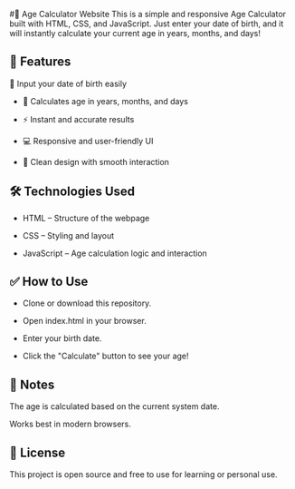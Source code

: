 #🎂 Age Calculator Website
This is a simple and responsive Age Calculator built with HTML, CSS, and JavaScript. Just enter your date of birth, and it will instantly calculate your current age in years, months, and days!

## 🚀 Features
📅 Input your date of birth easily

- 🧮 Calculates age in years, months, and days

- ⚡ Instant and accurate results

- 💻 Responsive and user-friendly UI

- 🎨 Clean design with smooth interaction

## 🛠️ Technologies Used
- HTML – Structure of the webpage

- CSS – Styling and layout

- JavaScript – Age calculation logic and interaction

## ✅ How to Use
- Clone or download this repository.

- Open index.html in your browser.

- Enter your birth date.

- Click the "Calculate" button to see your age!

## 📌 Notes
The age is calculated based on the current system date.

Works best in modern browsers.

## 📄 License
This project is open source and free to use for learning or personal use.

